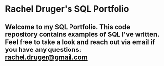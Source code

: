 # Rachel Druger's SQL Portfolio

## Welcome to my SQL Portfolio. This code repository contains examples of SQL I've written. Feel free to take a look and reach out via email if you have any questions: rachel.druger@gmail.com
